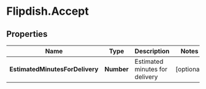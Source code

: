 # Flipdish.Accept

## Properties
Name | Type | Description | Notes
------------ | ------------- | ------------- | -------------
**EstimatedMinutesForDelivery** | **Number** | Estimated minutes for delivery | [optional] 


